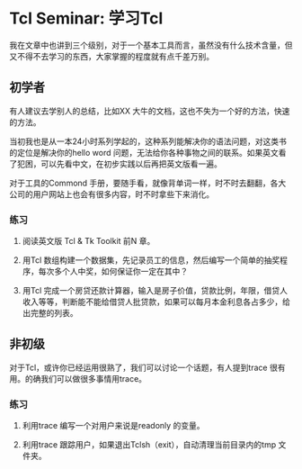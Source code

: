 # Tcl Seminar: 学习Tcl

我在文章中也讲到三个级别，对于一个基本工具而言，虽然没有什么技术含量，但又不得不去学习的东西，大家掌握的程度就有点千差万别。

## 初学者

有人建议去学别人的总结，比如XX 大牛的文档，这也不失为一个好的方法，快速的方法。

当初我也是从一本24小时系列学起的，这种系列能解决你的语法问题，对这类书的定位是解决你的hello word 问题，无法给你各种事物之间的联系。如果英文看了犯困，可以先看中文，在初步实践以后再把英文版看一遍。

对于工具的Commond 手册，要随手看，就像背单词一样，时不时去翻翻，各大公司的用户网站上也会有很多内容，时不时拿些下来消化。

### 练习

1. 阅读英文版 Tcl & Tk Toolkit 前N 章。

2. 用Tcl 数组构建一个数据集，先记录员工的信息，然后编写一个简单的抽奖程序，每次多个人中奖，如何保证你一定在其中？

3. 用Tcl 完成一个房贷还款计算器，输入是房子价值，贷款比例，年限，借贷人收入等等，判断能不能给借贷人批贷款，如果可以每月本金利息各占多少，给出完整的列表。

## 非初级

对于Tcl，或许你已经运用很熟了，我们可以讨论一个话题，有人提到trace 很有用。的确我们可以做很多事情用trace。

### 练习

1. 利用trace 编写一个对用户来说是readonly 的变量。

2. 利用trace 跟踪用户，如果退出Tclsh（exit），自动清理当前目录内的tmp 文件夹。
